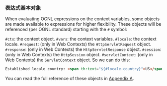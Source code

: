 ### 表达式基本对象

When evaluating OGNL expressions on the context variables, some objects are made available to expressions for higher flexibility. These objects will be referenced (per OGNL standard) starting with the `#` symbol:

`#ctx`: the context object.
`#vars`: the context variables.
`#locale`: the context locale.
`#request`: (only in Web Contexts) the `HttpServletRequest` object.
`#response`: (only in Web Contexts) the `HttpServletResponse` object.
`#session`: (only in Web Contexts) the `HttpSession` object.
`#servletContext`: (only in Web Contexts) the `ServletContext` object.
So we can do this:
```html
Established locale country: <span th:text="${#locale.country}">US</span>.
```
You can read the full reference of these objects in [Appendix A](http://www.thymeleaf.org/doc/tutorials/3.0/usingthymeleaf.html#appendix-a-expression-basic-objects).